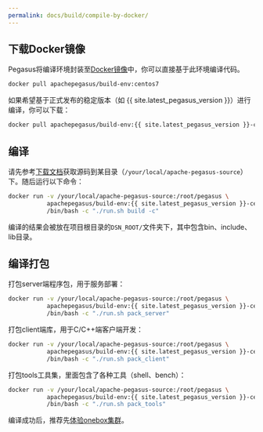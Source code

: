 ```yaml
---
permalink: docs/build/compile-by-docker/
---
```


## 下载Docker镜像

Pegasus将编译环境封装至[Docker镜像](https://hub.docker.com/r/apachepegasus/build-env)中，你可以直接基于此环境编译代码。

```sh
docker pull apachepegasus/build-env:centos7
```

如果希望基于正式发布的稳定版本（如 {{ site.latest_pegasus_version }}）进行编译，你可以下载：

```sh
docker pull apachepegasus/build-env:{{ site.latest_pegasus_version }}-centos7
```

## 编译

请先参考[下载文档](/_docs/zh/downloads.md)获取源码到某目录（`/your/local/apache-pegasus-source`）下。随后运行以下命令：

```sh
docker run -v /your/local/apache-pegasus-source:/root/pegasus \
           apachepegasus/build-env:{{ site.latest_pegasus_version }}-centos7 \
           /bin/bash -c "./run.sh build -c"
```

编译的结果会被放在项目根目录的`DSN_ROOT/`文件夹下，其中包含bin、include、lib目录。

## 编译打包

打包server端程序包，用于服务部署：

```bash
docker run -v /your/local/apache-pegasus-source:/root/pegasus \
           apachepegasus/build-env:{{ site.latest_pegasus_version }}-centos7 \
           /bin/bash -c "./run.sh pack_server"
```

打包client端库，用于C/C++端客户端开发：

```bash
docker run -v /your/local/apache-pegasus-source:/root/pegasus \
           apachepegasus/build-env:{{ site.latest_pegasus_version }}-centos7 \
           /bin/bash -c "./run.sh pack_client"
```

打包tools工具集，里面包含了各种工具（shell、bench）：

```bash
docker run -v /your/local/apache-pegasus-source:/root/pegasus \
           apachepegasus/build-env:{{ site.latest_pegasus_version }}-centos7 \
           /bin/bash -c "./run.sh pack_tools"
```

编译成功后，推荐先[体验onebox集群](/_overview/zh/onebox.md)。
